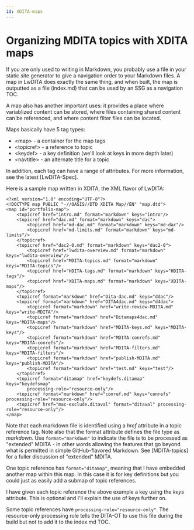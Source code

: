 ```yaml
---
id: XDITA-maps
---
```


# Organizing MDITA topics with XDITA maps

If you are only used to writing in Markdown, you probably use a file in your static site generator to give a navigation order to your Markdown files. A map in LwDITA does exactly the same thing, and when built, the map is outputted as a file (index.md) that can be used by an SSG as a navigation TOC.

A map also has another important uses: it provides a place where variablized content can be stored, where files containing shared content can be referenced, and where content filter files can be located.

Maps basically have 5 tag types:

- \<map\> - a container for the map tags
- \<topicref\> - a reference to topic
- \<keydef\> - a key definition (we'll look at keys in more depth later)
- \<navtitle\> - an alternate title for a topic

In addition, each tag can have a range of attributes. For more information, see the latest [LwDITA-Spec].

Here is a sample map written in XDITA, the XML flavor of LwDITA:
```
<?xml version="1.0" encoding="UTF-8"?>
<!DOCTYPE map PUBLIC "-//OASIS//DTD XDITA Map//EN" "map.dtd">
<map id="portfolio-map">
    <topicref href="intro.md" format="markdown" keys="intro"/>
    <topicref href="dac.md" format="markdown" keys="dac">
        <topicref href="md-dac.md" format="markdown" keys="md-dac"/>
        <topicref href="md-limits.md" format="markdown" keys="md-limits"/>
    </topicref>
    <topicref href="dac2-0.md" format="markdown" keys="dac2-0">
        <topicref href="lwdita-overview.md" format="markdown" keys="lwdita-overview"/>
        <topicref href="MDITA-topics.md" format="markdown" keys="MDITA-topics"/>
        <topicref href="HDITA-tags.md" format="markdown" keys="HDITA-tags"/>
        <topicref href="XDITA-maps.md" format="markdown" keys="XDITA-maps"/>
    </topicref>   
    <topicref format="markdown" href="Dita-dac.md" keys="ddac"/>
    <topicref format="markdown" href="DITA4dac.md" keys="d4dac">
        <topicref format="markdown" href="write-review-MDITA.md" keys="write-MDITA"/>
        <topicref format="markdown" href="Ditamaps4dac.md" keys="MDITA-maps"/>
        <topicref format="markdown" href="MDITA-keys.md" keys="MDITA-keys"/>
        <topicref format="markdown" href="MDITA-conrefs.md" keys="MDITA-conrefs"/>
        <topicref format="markdown" href="MDITA-filters.md" keys="MDITA-filters"/>
        <topicref format="markdown" href="publish-MDITA.md" keys="publish-MDITA"/>
        <topicref format="markdown" href="test.md" keys="test"/>
    </topicref>
    <topicref format="ditamap" href="keydefs.ditamap" keys="keydefsmap"
        processing-role="resource-only"/>
    <topicref format="markdown" href="conref.md" keys="conrefs" processing-role="resource-only"/>
    <topicref href="mac-exclude.ditaval" format="ditaval" processing-role="resource-only"/>
</map>
```
Note that each markdown file is identified using a *href* attribute in a topic reference tag. Note also that the format attribute defines the file type as *markdown*. Use `format="markdown"` to indicate the file is to be processed as "extended" MDITA - in other words allowing the features that go beyond what is permitted in simple GitHub-flavored Markdown. See [MDITA-topics] for a fuller discussion of "extended" MDITA.

One topic reference has `format="ditamap"`, meaning that I have embedded another map within this map. In this case it is for key definitions but you could just as easily add a submap of topic references.

I have given each topic reference the above example a key using the *keys* attribute. This is optional and I'll explain the use of keys further on.

Some topic references have `processing-role="resource-only"`. The resource-only processing role tells the DITA-OT to use this file during the build but not to add it to the index.md TOC.

